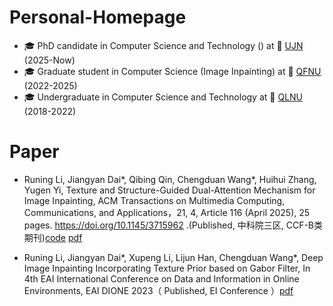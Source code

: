 # Personal-Homepage

* 🎓 PhD candidate in Computer Science and Technology () at 🏫 [UJN](https://www.ujn.edu.cn/) (2025-Now)
* 🎓 Graduate student in Computer Science (Image Inpainting) at 🏫 [QFNU](https://www.qfnu.edu.cn/) (2022-2025)
* 🎓 Undergraduate in Computer Science and Technology at 🏫 [QLNU](https://www.qlnu.edu.cn/) (2018-2022)

# Paper
* Runing Li, Jiangyan Dai*, Qibing Qin, Chengduan Wang*, Huihui Zhang, Yugen Yi, Texture and Structure-Guided Dual-Attention Mechanism for Image Inpainting, ACM Transactions on Multimedia Computing, Communications, and Applications，21, 4, Article 116 (April 2025), 25 pages. https://doi.org/10.1145/3715962 .(Published, 中科院三区, CCF-B类期刊)[code](https://github.com/QinLab-WFU/TSGDAM) [pdf](https://doi.org/10.1145/3715962)

* Runing Li, Jiangyan Dai*, Xupeng Li, Lijun Han, Chengduan Wang*, Deep Image Inpainting Incorporating Texture Prior based on Gabor Filter, In 4th EAI International Conference on Data and Information in Online Environments, EAI DIONE 2023（ Published, EI Conference ）[pdf](https://link.springer.com/chapter/10.1007/978-3-031-80713-8_3)
